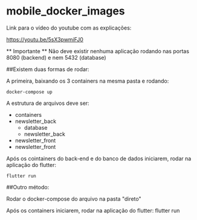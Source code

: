 # mobile_docker_images


Link para o vídeo do youtube com as explicações:

https://youtu.be/5sX3pwmiFJ0


** Importante **
Não deve existir nenhuma aplicação rodando nas portas 8080 (backend) e nem 5432 (database)


##Existem duas formas de rodar:

A primeira, baixando os 3 containers na mesma pasta e rodando:

    docker-compose up


A estrutura de arquivos deve ser:
 - containers
 - newsletter_back
   - database
   - newsletter_back
 - newsletter_front
  - newsletter_front

Após os cointainers do back-end e do banco de dados iniciarem, rodar na aplicação do flutter:

    flutter run



##Outro método:

Rodar o docker-compose do arquivo na pasta "direto"

Após os containers iniciarem, rodar na aplicação do flutter:
    flutter run


